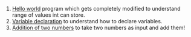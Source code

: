 1. [Hello world](Day%201/hello.c) program which gets completely modified to understand range of values int can store.
2. [Variable declaration](Day%201/variable.c) to understand how to declare variables.
3. [Addition of two numbers](Day%201/add.c) to take two numbers as input and add them!
